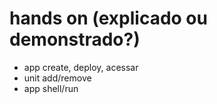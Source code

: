 # hands on (explicado ou demonstrado?)

- app create, deploy, acessar
- unit add/remove
- app shell/run
